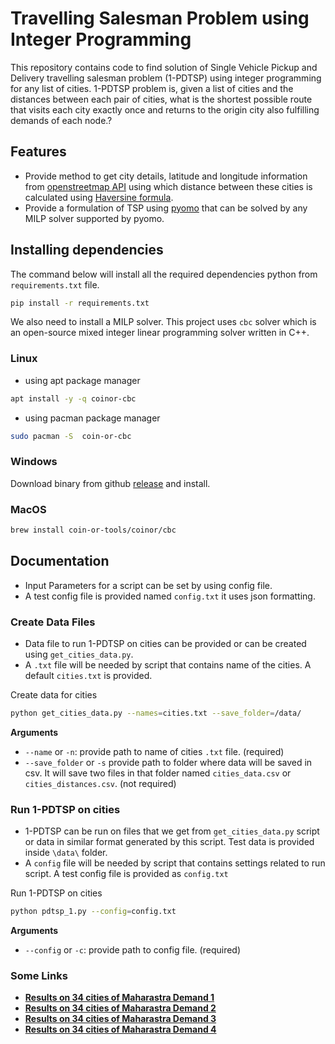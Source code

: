 # Travelling Salesman Problem using Integer Programming

This repository contains code to find solution of Single Vehicle Pickup and Delivery travelling salesman problem (1-PDTSP) using integer programming for any list of cities. 1-PDTSP problem is, given a list of cities and the distances between each pair of cities, what is the shortest possible route that visits each city exactly once and returns to the origin city also fulfilling demands of each node.?

## Features

- Provide method to get city details, latitude and longitude information from [openstreetmap API](https://nominatim.openstreetmap.org) using which distance between these cities is calculated using [Haversine formula](https://www.geeksforgeeks.org/haversine-formula-to-find-distance-between-two-points-on-a-sphere/).
- Provide a formulation of TSP using [pyomo](http://www.pyomo.org/) that can be solved by any MILP solver supported by pyomo.

## Installing dependencies

The command below will install all the required dependencies python from `requirements.txt` file.

```bash
pip install -r requirements.txt
```

We also need to install a MILP solver. This project uses `cbc` solver which is an open-source mixed integer linear programming solver written in C++.

### Linux

- using apt package manager

```bash
apt install -y -q coinor-cbc
```

- using pacman package manager

```bash
sudo pacman -S  coin-or-cbc
```

### Windows

Download binary from github [release](https://github.com/coin-or/Cbc/releases/tag/releases%2F2.10.8) and install.

### MacOS

```bash
brew install coin-or-tools/coinor/cbc
```

## Documentation

- Input Parameters for a script can be set by using config file.
- A test config file is provided named `config.txt` it uses json formatting.

### Create Data Files

- Data file to run 1-PDTSP on cities can be provided or can be created using `get_cities_data.py`.
- A `.txt` file will be needed by script that contains name of the cities. A default `cities.txt` is provided.

Create data for cities

```bash
python get_cities_data.py --names=cities.txt --save_folder=/data/
```

**Arguments**

- `--name` or `-n`: provide path to name of cities `.txt` file. (required)
- `--save_folder` or `-s` provide path to folder where data will be saved in csv. It will save two files in that folder named `cities_data.csv` or `cities_distances.csv`. (not required)

### Run 1-PDTSP on cities

- 1-PDTSP can be run on files that we get from `get_cities_data.py` script or data in similar format generated by this script. Test data is provided inside `\data\` folder.
- A `config` file will be needed by script that contains settings related to run script. A test config file is provided as `config.txt`

Run 1-PDTSP on cities

```bash
python pdtsp_1.py --config=config.txt
```

**Arguments**

- `--config` or `-c`: provide path to config file. (required)

### Some Links

- **[Results on 34 cities of Maharastra Demand 1](https://tarun-bisht.github.io/IE716-Team-Dantzig/data/map.html)**
- **[Results on 34 cities of Maharastra Demand 2](https://tarun-bisht.github.io/IE716-Team-Dantzig/data/map1.html)**
- **[Results on 34 cities of Maharastra Demand 3](https://tarun-bisht.github.io/IE716-Team-Dantzig/data/map2.html)**
- **[Results on 34 cities of Maharastra Demand 4](https://tarun-bisht.github.io/IE716-Team-Dantzig/data/map3.html)**
